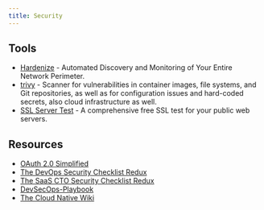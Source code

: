 ```yaml
---
title: Security
---
```



## Tools

- [Hardenize](https://www.hardenize.com/) - Automated Discovery and Monitoring of Your Entire Network Perimeter.
- [trivy](https://github.com/aquasecurity/trivy) - Scanner for vulnerabilities in container images, file systems, and Git repositories, as well as for configuration issues and hard-coded secrets, also cloud infrastructure as well.
- [SSL Server Test](https://www.ssllabs.com/ssltest/) - A comprehensive free SSL test for your public web servers.

## Resources

- [OAuth 2.0 Simplified](https://www.oauth.com/)
- [The DevOps Security Checklist Redux](https://www.goldfiglabs.com/guide/devops-security-checklist/)
- [The SaaS CTO Security Checklist Redux](https://www.goldfiglabs.com/guide/saas-cto-security-checklist/)
- [DevSecOps-Playbook](https://github.com/6mile/DevSecOps-Playbook)
- [The Cloud Native Wiki](https://www.aquasec.com/cloud-native-academy/)
